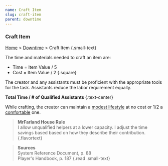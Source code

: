 ```yaml
---
name: Craft Item
slug: craft-item
parent: downtime
---
```

### Craft Item
[Home](dm-operations-center) > [Downtime](downtime-menu) > Craft Item {.small-text}

The time and materials needed to craft an item are:
- Time = Item Value / 5
- Cost = Item Value / 2
{.square}

The creator and any assistants must be proficient with the appropriate tools for the task. Assistants reduce the labor requirement equally. 

**Total Time / # of Qualified Assistants** {.text-center}

While crafting, the creator can maintain a [modest lifestyle](lifestyle) at no cost or 1/2 a [comfortable](lifestyle) one.

> **MrFarland House Rule**<br/>
> I allow unqualified helpers at a lower capacity. I adjust the time savings based based on how they describe their contribution.
{.flavortext}

> **Sources** <br/>
> System Reference Document, p. 88<br/>
> Player's Handbook, p. 187
{.read .small-text}